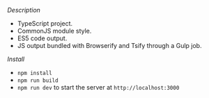 *Description*

* TypeScript project.
* CommonJS module style.
* ES5 code output.
* JS output bundled with Browserify and Tsify through a Gulp job.

*Install*

* `npm install`
* `npm run build`
* `npm run dev` to start the server at `http://localhost:3000`
